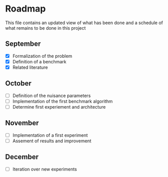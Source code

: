 # Roadmap

This file contains an updated view of what has been done and a schedule of what remains to be done in this project

## September

- [x] Formalization of the problem
- [x] Definition of a benchmark
- [x] Related literature

## October

- [ ] Definition of the nuisance parameters
- [ ] Implementation of the first benchmark algorithm
- [ ] Determine first experiement and architecture

## November

- [ ] Implementation of a first experiment
- [ ] Assement of results and improvement

## December

- [ ] Iteration over new experiments
